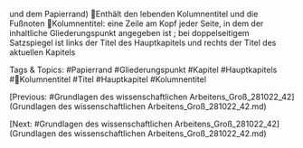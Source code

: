 und dem Papierrand)
Enthält den lebenden Kolumnentitel und die Fußnoten
Kolumnentitel: eine Zeile am Kopf jeder Seite, in dem der inhaltliche Gliederungspunkt 
angegeben ist ; bei doppelseitigem Satzspiegel ist links der Titel des Hauptkapitels und rechts 
der Titel des aktuellen Kapitels

   Tags & Topics:
   #Papierrand
   #Gliederungspunkt
   #Kapitel
   #Hauptkapitels
   #Kolumnentitel
   #Titel
   #Hauptkapitel
   #Kolumnentitel

[Previous: #Grundlagen des wissenschaftlichen Arbeitens_Groß_281022_42](Grundlagen des wissenschaftlichen Arbeitens_Groß_281022_42.md)

[Next: #Grundlagen des wissenschaftlichen Arbeitens_Groß_281022_42](Grundlagen des wissenschaftlichen Arbeitens_Groß_281022_42.md)